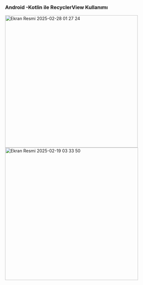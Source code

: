 ### Android -Kotlin ile RecyclerView Kullanımı
<img width="433" alt="Ekran Resmi 2025-02-28 01 27 24" src="https://github.com/user-attachments/assets/c659eb7e-65b8-47b6-a2a7-640de98b48b6" />
<img width="434" alt="Ekran Resmi 2025-02-19 03 33 50" src="https://github.com/user-attachments/assets/e6eedcd2-83ef-4380-a80e-7abd27ae0568" />
